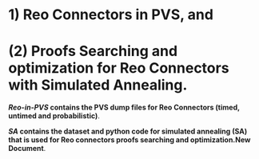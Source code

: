 # 1) Reo Connectors in PVS, and 
# (2) Proofs Searching and optimization for Reo Connectors with Simulated Annealing.


***Reo-in-PVS* contains the PVS dump files for Reo Connectors (timed, untimed and probabilistic)**.

***SA* contains the dataset and python code for simulated annealing (SA) that is used for Reo connectors proofs searching and optimization.New Document**.
